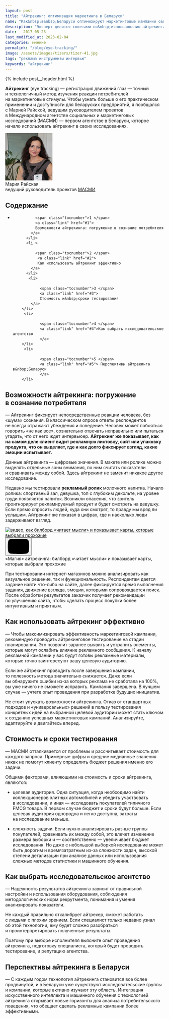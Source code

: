```yaml
---
layout: post
title: "Айтрекинг: оптимизация маркетинга в Беларуси"
name: "Как&nbsp;в&nbsp;Беларуси оптимизируют маркетинговые кампании с&nbsp;помощью айтрекинга"
description: "Эксперт делится советами по&nbsp;использованию айтрекинга для повышения эффективности маркетинговых кампаний в&nbsp;Беларуси, помогая предприятиям достигать лучших результатов. "
date:   2017-05-23
last_modified_at: 2023-02-04
categories: мнение
permalink: "/blog/eye-tracking/"
image: /assets/images/tizers/tizer-41.jpg
tags: "реклама инструменты интервью"
keywords: "айтрекинг"
---
```


{% include post__header.html %}
<div class="with-side row-gap--m">
<p><b>Айтрекинг</b> (eye tracking)&nbsp;— регистрация движений глаз&nbsp;— точный и&nbsp;технологичный метод изучения реакции потребителей на&nbsp;маркетинговые стимулы. Чтобы узнать больше о&nbsp;его практическом применении и&nbsp;доступности для беларуских предприятий, я&nbsp;пообщался с&nbsp;Марией Райской, ведущим руководителем проектов в&nbsp;Международном агентстве социальных и&nbsp;маркетинговых исследований (МАСМИ)&nbsp;&mdash; первом агентстве в&nbsp;Беларуси, которое начало использовать айтрекинг в&nbsp;своих исследованиях.</p>
	<div class="side">
		<div class="guests">
			<div class="guest-person" itemprop="image" itemscope itemtype="http://schema.org/ImageObject">
				<link itemprop="url" href="/assets/images/blog/eye-tracking/MariaRaiskaya.jpg">
				<picture>
					<source srcset="/assets/images/blog/eye-tracking/MariaRaiskaya.avif" type="image/avif">
			   		<source srcset="/assets/images/blog/eye-tracking/MariaRaiskaya.webp" type="image/webp">
					<img class="image is-150x150" src="/assets/images/blog/eye-tracking/MariaRaiskaya.jpg" alt="Мария Райская" width="150" height="150" itemprop="contentUrl"/>
				</picture>	
					<div class="guest-person__name">Мария Райская</div>
					<div class="guest-person__position"> ведущий руководитель проектов <a class="link" href="http://masmi.by/" >МАСМИ</a></div>				
			</div>
		</div>
	</div>
</div>



<nav class="toc">
 <h2 class="toc__title">Содержание</h2>
 <ul class="additive-spacing">
		  <li>
		    
		      <span class="tocnumber">1 </span>
			  <a class="link" href="#1">
			  Возможности айтрекинга: погружение в сознание потребителя
		    </a>
		  </li>
		  <li >
		   
		      <span class="tocnumber">2 </span>
			   <a class="link" href="#2">
			   Как использовать айтрекинг эффективно
		    </a>
		  </li>
		   <li>
			
				<span class="tocnumber">3 </span>
				<a class="link" href="#3">
				Стоимость и&nbsp;сроки тестирования
			</a>
		</li>
		 <li>
			
				<span class="tocnumber">4 </span>
				<a class="link" href="#4">Как выбрать исследовательское агентство
				</a>
		</li>
		 <li>
			
				<span class="tocnumber">5 </span>
				<a class="link" href="#5"> Перспективы айтрекинга в&nbsp;Беларуси
				</a>
		</li>
</ul>
</nav>


<section class="row-gap--m" id="1">
<h2 class="section__title h1 bold ">Возможности айтрекинга: погружение в&nbsp;сознание потребителя</h2>
<p>—&nbsp;Айтрекинг фиксирует непосредственные реакции человека, без «шума» сознания. В&nbsp;классическом опросе ответы респондентов не&nbsp;всегда отражают убеждения и&nbsp;поведение. Человек может побояться говорить «не&nbsp;как все», сознательно отвечать неправильно или пытаться угадать, что от&nbsp;него ждет интервьюер. <strong>Айтрекинг&nbsp;же показывает, как на&nbsp;самом деле клиент видит рекламную листовку, сайт или упаковку продукта, что он&nbsp;выделяет, где и&nbsp;как долго фиксирует взгляд, какие эмоции испытывает.</strong> </p>
<p>Данные айтрекинга&nbsp;— цифровые значения. В&nbsp;макете или ролике можно выделять отдельные зоны внимания, по&nbsp;ним считать показатели и&nbsp;сравнивать между собой. Здесь айтрекинг не&nbsp;заменит никакое другое исследование.</p>
<p>Недавно мы&nbsp;тестировали <b>рекламный ролик</b> молочного напитка. Начало ролика: спортивный зал, девушка, топ с&nbsp;глубоким декольте, на&nbsp;уровне груди появляется напиток. Возникли опасения, что зритель проигнорирует рекламируемый продукт и&nbsp;будет смотреть на&nbsp;девушку. Если прямо спросить людей, куда они смотрят, то&nbsp;правду мы&nbsp;вряд&nbsp;ли услышим. Айтрекинг&nbsp;же показал в&nbsp;цифрах, где и&nbsp;насколько люди задерживают взгляд.</p>



<div class="figure">
 <div class="video ">
        <a class="video__link " href="https://youtu.be/tChDqYk-akE" target="_blank" rel="noopener nofollow noreferrer">
            <picture>
                <source srcset="https://i.ytimg.com/vi_webp/tChDqYk-akE/maxresdefault.webp" type="image/webp">
                <img loading="lazy" class="video__media " src="https://i.ytimg.com/vi/tChDqYk-akE/maxresdefault.jpg" alt="видео, как билборд «читает мысли» и показывает карты, которые выбрали прохожие" width="1280" height="720"/>
            </picture>
        </a>
        <button class="video__button" aria-label="Запустить видео">
            <svg width="68" height="48" viewBox="0 0 68 48"><path class="video__button-shape" d="M66.52,7.74c-0.78-2.93-2.49-5.41-5.42-6.19C55.79,.13,34,0,34,0S12.21,.13,6.9,1.55 C3.97,2.33,2.27,4.81,1.48,7.74C0.06,13.05,0,24,0,24s0.06,10.95,1.48,16.26c0.78,2.93,2.49,5.41,5.42,6.19 C12.21,47.87,34,48,34,48s21.79-0.13,27.1-1.55c2.93-0.78,4.64-3.26,5.42-6.19C67.94,34.95,68,24,68,24S67.94,13.05,66.52,7.74z"></path><path class="video__button-icon" d="M 45,24 27,14 27,34"></path></svg>
        </button>
</div>
<div class="figcaption">
«Магия» айтрекинга: билборд «читает мысли» и&nbsp;показывает карты, которые выбрали прохожие
</div>
</div>


<p>При тестировании интернет-магазинов можно анализировать как визуальное решение, так и&nbsp;функциональность. Респондентам дается задание найти что-либо на&nbsp;сайте, далее фиксируется время выполнения задания, движение взгляда, эмоции, которыми сопровождается поиск. После обработки результатов заказчик получает рекомендации по&nbsp;улучшению сайта, чтобы сделать процесс покупки более интуитивным и&nbsp;приятным. </p>
</section>

<section class="row-gap--m" id="2">
<h2 class="section__title h1 bold ">Как использовать айтрекинг эффективно</h2>
<p>—&nbsp;Чтобы максимизировать эффективность маркетинговой кампании, рекомендую проводить айтрекинговое тестирование на&nbsp;стадии планирования. Это позволит заранее выявить и&nbsp;устранить элементы, которые могут ослабить влияние рекламного сообщения. К началу рекламной кампании у вас будут готовы рекламные материалы, которые точно заинтересуют вашу целевую аудиторию.</p>
<p>Если&nbsp;же айтрекинг проводить после завершения кампании, то&nbsp;полезность метода значительно снижается. Даже если вы&nbsp;обнаружите ошибки из-за которых реклама не&nbsp;сработала на&nbsp;100%, вы&nbsp;уже ничего не&nbsp;сможете исправить. Кампания завершена. В&nbsp;лучшем случае&nbsp;— учтете опыт проведения при разработке будущих инициатив.</p>
<p>Не&nbsp;стоит упускать возможности айтрекинга. Отказ от&nbsp;стандартных подходов и&nbsp;&laquo;универсальных&raquo; решений в&nbsp;пользу тестирования конкретных идей на&nbsp;выбранной целевой аудитории может стать ключом к&nbsp;созданию успешных маркетинговых кампаний. Анализируйте, адаптируйте и&nbsp;двигайтесь вперед.</p>
</section>

<section class="row-gap--m" id="3">
<h2 class="section__title h1 bold ">Стоимость и&nbsp;сроки тестирования</h2>
<p>—&nbsp;МАСМИ отталкивается от&nbsp;проблемы и&nbsp;рассчитывает стоимость для каждого запроса. Примерные цифры и&nbsp;средние медианные значения никак не&nbsp;помогут клиенту определить бюджет решения именно его задачи.</p>
<p class="mb-m">Общими факторами, влияющими на&nbsp;стоимость и&nbsp;сроки айтрекинга, являются:</p>
<ul class="aditive-spacing">
	<li class="list-li">
		<p><span class="italic">целевая аудитория.</span> Одна ситуация, когда необходимо найти коллекционеров элитных автомобилей и&nbsp;убедить участвовать в&nbsp;исследовании, и&nbsp;иная&nbsp;— исследовать покупателей типичного FMCG товара. В&nbsp;первом случае бюджет и&nbsp;сроки будут больше. Если целевая аудитория однородна и&nbsp;легко доступна, затраты на&nbsp;исследование меньше.</p>
	</li>
	<li class="list-li">
		<p><span class="italic">сложность задачи.</span> Если нужно анализировать разные группы покупателей, сравнивать их&nbsp;между собой, это влечет изменение размера выборки и&nbsp;— соответственно&nbsp;— увеличивает бюджет исследования. Но&nbsp;даже с&nbsp;небольшой выборкой исследование может быть дорогим и&nbsp;времязатратным из-за сложности задач, высокой степени детализации при анализе данных или использования сложных методов статистики и&nbsp;машинного обучения.</p>
	</li>
</ul>
</section>

<section class="row-gap--m" id="4">
<h2 class="section__title h1 bold ">Как выбрать исследовательское агентство</h2>
<p>—&nbsp;Надежность результатов айтрекинга зависит от&nbsp;правильной настройки и&nbsp;использования оборудования, соблюдения методологических норм рекрутмента, понимания и&nbsp;умения анализировать показатели. </p>
<p>Не&nbsp;каждый правильно откалибрует айтрекер, сможет работать с&nbsp;людьми с&nbsp;плохим зрением. Если специалист только недавно узнал об&nbsp;этой технологии, ему будет сложно разобраться и&nbsp;проинтерпретировать полученные результаты.</p>
<p>Поэтому при выборе исполнителя выясните опыт проведения айтрекинга, подготовку специалиста, который будет проводить тестирование, и&nbsp;репутацию агентства.</p>
</section>

<section class="row-gap--m" id="5">
<h2 class="section__title h1 bold ">Перспективы айтрекинга в&nbsp;Беларуси</h2>
<p>—&nbsp;С&nbsp;каждым годом технология айтрекинга становится все более продвинутой, и&nbsp;в&nbsp;Беларуси уже существуют исследовательские группы и&nbsp;компании, которые активно изучают эту область. Интеграция искусственного интеллекта и&nbsp;машинного обучения с&nbsp;технологией айтрекинга открывает новые горизонты для анализа потребительского поведения, что обещает сделать рекламные кампании более эффективными.  </p>

</section>